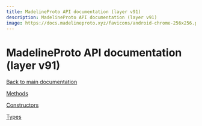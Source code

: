 ```yaml
---
title: MadelineProto API documentation (layer v91)
description: MadelineProto API documentation (layer v91)
image: https://docs.madelineproto.xyz/favicons/android-chrome-256x256.png
---
```

# MadelineProto API documentation (layer v91)  

[Back to main documentation](..)  


[Methods](methods/)

[Constructors](constructors/)

[Types](types/)
